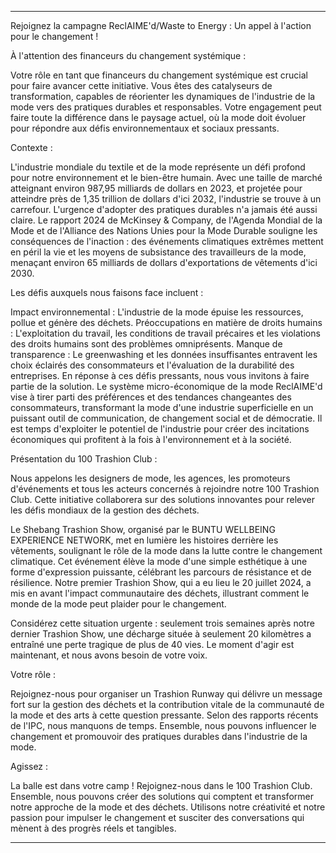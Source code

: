 ---

Rejoignez la campagne ReclAIME'd/Waste to Energy : Un appel à l'action pour le changement !

À l'attention des financeurs du changement systémique :

Votre rôle en tant que financeurs du changement systémique est crucial pour faire avancer cette initiative. Vous êtes des catalyseurs de transformation, capables de réorienter les dynamiques de l'industrie de la mode vers des pratiques durables et responsables. Votre engagement peut faire toute la différence dans le paysage actuel, où la mode doit évoluer pour répondre aux défis environnementaux et sociaux pressants.

Contexte :

L'industrie mondiale du textile et de la mode représente un défi profond pour notre environnement et le bien-être humain. Avec une taille de marché atteignant environ 987,95 milliards de dollars en 2023, et projetée pour atteindre près de 1,35 trillion de dollars d'ici 2032, l'industrie se trouve à un carrefour. L'urgence d'adopter des pratiques durables n'a jamais été aussi claire. Le rapport 2024 de McKinsey & Company, de l'Agenda Mondial de la Mode et de l'Alliance des Nations Unies pour la Mode Durable souligne les conséquences de l'inaction : des événements climatiques extrêmes mettent en péril la vie et les moyens de subsistance des travailleurs de la mode, menaçant environ 65 milliards de dollars d'exportations de vêtements d'ici 2030.

Les défis auxquels nous faisons face incluent :

Impact environnemental : L'industrie de la mode épuise les ressources, pollue et génère des déchets.
Préoccupations en matière de droits humains : L'exploitation du travail, les conditions de travail précaires et les violations des droits humains sont des problèmes omniprésents.
Manque de transparence : Le greenwashing et les données insuffisantes entravent les choix éclairés des consommateurs et l'évaluation de la durabilité des entreprises.
En réponse à ces défis pressants, nous vous invitons à faire partie de la solution. Le système micro-économique de la mode ReclAIME'd vise à tirer parti des préférences et des tendances changeantes des consommateurs, transformant la mode d'une industrie superficielle en un puissant outil de communication, de changement social et de démocratie. Il est temps d'exploiter le potentiel de l'industrie pour créer des incitations économiques qui profitent à la fois à l'environnement et à la société.

Présentation du 100 Trashion Club :

Nous appelons les designers de mode, les agences, les promoteurs d'événements et tous les acteurs concernés à rejoindre notre 100 Trashion Club. Cette initiative collaborera sur des solutions innovantes pour relever les défis mondiaux de la gestion des déchets.

Le Shebang Trashion Show, organisé par le BUNTU WELLBEING EXPERIENCE NETWORK, met en lumière les histoires derrière les vêtements, soulignant le rôle de la mode dans la lutte contre le changement climatique. Cet événement élève la mode d'une simple esthétique à une forme d'expression puissante, célébrant les parcours de résistance et de résilience. Notre premier Trashion Show, qui a eu lieu le 20 juillet 2024, a mis en avant l'impact communautaire des déchets, illustrant comment le monde de la mode peut plaider pour le changement.

Considérez cette situation urgente : seulement trois semaines après notre dernier Trashion Show, une décharge située à seulement 20 kilomètres a entraîné une perte tragique de plus de 40 vies. Le moment d'agir est maintenant, et nous avons besoin de votre voix.

Votre rôle :

Rejoignez-nous pour organiser un Trashion Runway qui délivre un message fort sur la gestion des déchets et la contribution vitale de la communauté de la mode et des arts à cette question pressante. Selon des rapports récents de l'IPC, nous manquons de temps. Ensemble, nous pouvons influencer le changement et promouvoir des pratiques durables dans l'industrie de la mode.

Agissez :

La balle est dans votre camp ! Rejoignez-nous dans le 100 Trashion Club. Ensemble, nous pouvons créer des solutions qui comptent et transformer notre approche de la mode et des déchets. Utilisons notre créativité et notre passion pour impulser le changement et susciter des conversations qui mènent à des progrès réels et tangibles.

---